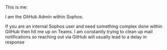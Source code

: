 This is me:

I am the GitHub Admin within Sophos. 

If you are an internal Sophos user and need something complex done within GitHub then hit me up on Teams. 
I am constantly trying to clean up mail notifications so reaching out via GitHub will usually lead to a delay in response
